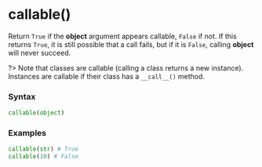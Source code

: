 # callable()

Return `True` if the **object** argument appears callable, `False` if not. If this returns `True`, it is still possible that a call fails, but if it is `False`, calling **object** will never succeed.

?> Note that classes are callable (calling a class returns a new instance). Instances are callable if their class has a `__call__()` method.

### Syntax

```python
callable(object)
```

### Examples

```python
callable(str) # True
callable(10) # False
```